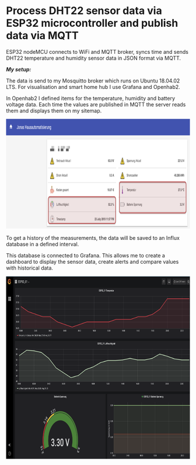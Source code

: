 # Process DHT22 sensor data via ESP32 microcontroller and publish data via MQTT


ESP32 nodeMCU connects to WiFi and MQTT broker, syncs time and sends DHT22 temperature and humidity sensor data in JSON format via MQTT.


***My setup:***

The data is send to my Mosquitto broker which runs on Ubuntu 18.04.02 LTS. For visualisation and smart home hub I use Grafana and Openhab2.

In Openhab2 I defined items for the temperature, humidity and battery voltage data. Each time the values are published in MQTT the server reads them and displays them on my sitemap.

<p align="center">
  <img height="300" src="Images/Openhab2.png">
</p>

To get a history of the measurements, the data will be saved to an Influx database in a defined interval.  

This database is connected to Grafana. This allows me to create a dashboard to display the sensor data, create alerts and compare values with historical data.

<p align="center">
  <img height="500" src="Images/Grafana.png">
</p>
